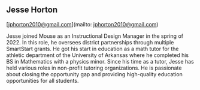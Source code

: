 ## Jesse Horton

[jphorton2010@gmail.com](mailto: jphorton2010@gmail.com)

Jesse joined Mouse as an Instructional Design Manager in the spring of 2022. In this role, he oversees district partnerships through multiple SmartStart grants.  He got his start in education as a math tutor for the athletic department of the University of Arkansas where he completed his BS in Mathematics with a physics minor. Since his time as a tutor, Jesse has held various roles in non-profit tutoring organizations. He is passionate about closing the opportunity gap and providing high-quality education opportunities for all students.